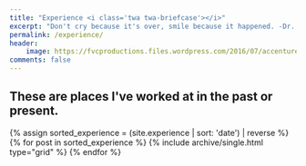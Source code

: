 ```yaml
---
title: "Experience <i class='twa twa-briefcase'></i>"
excerpt: "Don't cry because it's over, smile because it happened. -Dr. Seuss"
permalink: /experience/
header:
    image: https://fvcproductions.files.wordpress.com/2016/07/accentureslc-1.jpeg
comments: false
---
```


## These are places I've worked at in the past or present.

<div class="grid__wrapper">
    {% assign sorted_experience = (site.experience | sort: 'date') | reverse %}
    {% for post in sorted_experience %}
        {% include archive/single.html type="grid" %}
    {% endfor %}
</div>